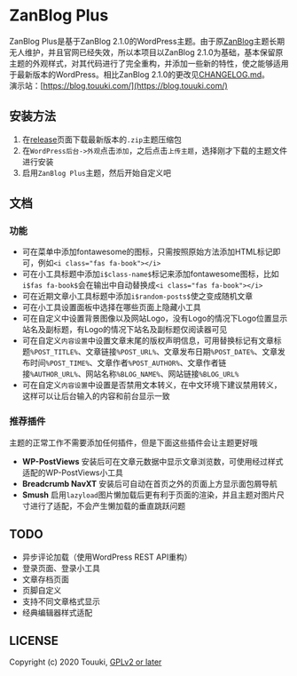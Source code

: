 # ZanBlog Plus
ZanBlog Plus是基于ZanBlog 2.1.0的WordPress主题。由于原[ZanBlog](https://github.com/yeahzan/zanblog)主题长期无人维护，并且官网已经失效，所以本项目以ZanBlog 2.1.0为基础，基本保留原主题的外观样式，对其代码进行了完全重构，并添加一些新的特性，使之能够适用于最新版本的WordPress。相比ZanBlog 2.1.0的更改见[CHANGELOG.md](CHANGELOG.md)。  
演示站：[https://blog.touuki.com/](https://blog.touuki.com/)

## 安装方法
1. 在[release](https://github.com/touuki/zanblog-plus/releases)页面下载最新版本的`.zip`主题压缩包
2. 在`WordPress后台->外观`点击`添加`，之后点击`上传主题`，选择刚才下载的主题文件进行安装
3. 启用`ZanBlog Plus`主题，然后开始自定义吧

## 文档
### 功能
+ 可在菜单中添加fontawesome的图标，只需按照原始方法添加HTML标记即可，例如`<i class="fas fa-book"></i>`
+ 可在小工具标题中添加`i$class-name$`标记来添加fontawesome图标，比如`i$fas fa-book$`会在输出中自动替换成`<i class="fas fa-book"></i>`
+ 可在近期文章小工具标题中添加`i$random-posts$`使之变成随机文章
+ 可在小工具设置面板中选择在哪些页面上隐藏小工具
+ 可在自定义中设置背景图像以及网站Logo，没有Logo的情况下Logo位置显示站名及副标题，有Logo的情况下站名及副标题仅阅读器可见
+ 可在自定义`内容设置`中设置文章末尾的版权声明信息，可用替换标记有文章标题`%POST_TITLE%`、文章链接`%POST_URL%`、文章发布日期`%POST_DATE%`、文章发布时间`%POST_TIME%`、文章作者`%POST_AUTHOR%`、文章作者链接`%AUTHOR_URL%`、网站名称`%BLOG_NAME%`、网站链接`%BLOG_URL%`
+ 可在自定义`内容设置`中设置是否禁用文本转义，在中文环境下建议禁用转义，这样可以让后台输入的内容和前台显示一致
### 推荐插件
主题的正常工作不需要添加任何插件，但是下面这些插件会让主题更好哦
+ **WP-PostViews** 安装后可在文章元数据中显示文章浏览数，可使用经过样式适配的WP-PostViews小工具
+ **Breadcrumb NavXT** 安装后可自动在首页之外的页面上方显示面包屑导航
+ **Smush** 启用`lazyload`图片懒加载后更有利于页面的渲染，并且主题对图片尺寸进行了适配，不会产生懒加载的垂直跳跃问题

## TODO
+ 异步评论加载（使用WordPress REST API重构）
+ 登录页面、登录小工具
+ 文章存档页面
+ 页脚自定义
+ 支持不同文章格式显示
+ 经典编辑器样式适配

## LICENSE
Copyright (c) 2020 Touuki, [GPLv2 or later](https://www.gnu.org/licenses/gpl-2.0.html)